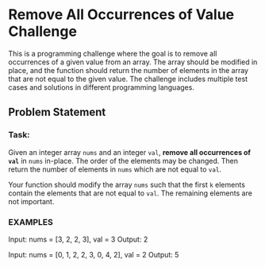 # Remove All Occurrences of Value Challenge

This is a programming challenge where the goal is to remove all occurrences of a given value from an array. The array should be modified in place, and the function should return the number of elements in the array that are not equal to the given value. The challenge includes multiple test cases and solutions in different programming languages.

## Problem Statement

### Task:
Given an integer array `nums` and an integer `val`, **remove all occurrences of `val`** in `nums` in-place. The order of the elements may be changed. Then return the number of elements in `nums` which are not equal to `val`.

Your function should modify the array `nums` such that the first `k` elements contain the elements that are not equal to `val`. The remaining elements are not important.

### EXAMPLES

Input: nums = [3, 2, 2, 3], val = 3
Output: 2

Input: nums = [0, 1, 2, 2, 3, 0, 4, 2], val = 2
Output: 5


